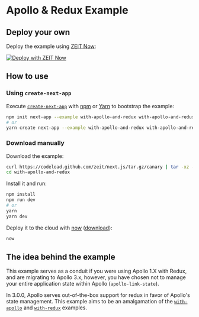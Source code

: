 # Apollo & Redux Example

## Deploy your own

Deploy the example using [ZEIT Now](https://zeit.co/now):

[![Deploy with ZEIT Now](https://zeit.co/button)](https://zeit.co/new/project?template=https://github.com/zeit/next.js/tree/canary/examples/with-apollo-and-redux)

## How to use

### Using `create-next-app`

Execute [`create-next-app`](https://github.com/zeit/next.js/tree/canary/packages/create-next-app) with [npm](https://docs.npmjs.com/cli/init) or [Yarn](https://yarnpkg.com/lang/en/docs/cli/create/) to bootstrap the example:

```bash
npm init next-app --example with-apollo-and-redux with-apollo-and-redux-app
# or
yarn create next-app --example with-apollo-and-redux with-apollo-and-redux-app
```

### Download manually

Download the example:

```bash
curl https://codeload.github.com/zeit/next.js/tar.gz/canary | tar -xz --strip=2 next.js-canary/examples/with-apollo-and-redux
cd with-apollo-and-redux
```

Install it and run:

```bash
npm install
npm run dev
# or
yarn
yarn dev
```

Deploy it to the cloud with [now](https://zeit.co/now) ([download](https://zeit.co/download)):

```bash
now
```

## The idea behind the example

This example serves as a conduit if you were using Apollo 1.X with Redux, and are migrating to Apollo 3.x, however, you have chosen not to manage your entire application state within Apollo (`apollo-link-state`).

In 3.0.0, Apollo serves out-of-the-box support for redux in favor of Apollo's state management. This example aims to be an amalgamation of the [`with-apollo`](https://github.com/zeit/next.js/tree/master/examples/with-apollo) and [`with-redux`](https://github.com/zeit/next.js/tree/master/examples/with-redux) examples.

